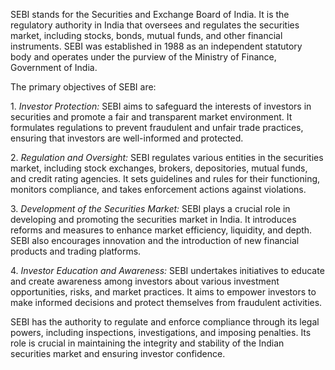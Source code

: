 <p>
SEBI stands for the Securities and Exchange Board of India. It is the regulatory authority in India that oversees and regulates the securities market, including stocks, bonds, mutual funds, and other financial instruments. SEBI was established in 1988 as an independent statutory body and operates under the purview of the Ministry of Finance, Government of India.
</p><p>
The primary objectives of SEBI are:
</p><p>
1. <em class="red">Investor Protection:</em> SEBI aims to safeguard the interests of investors in securities and promote a fair and transparent market environment. It formulates regulations to prevent fraudulent and unfair trade practices, ensuring that investors are well-informed and protected.
</p><p>
2. <em class="red">Regulation and Oversight:</em> SEBI regulates various entities in the securities market, including stock exchanges, brokers, depositories, mutual funds, and credit rating agencies. It sets guidelines and rules for their functioning, monitors compliance, and takes enforcement actions against violations.
</p><p>
3. <em class="red">Development of the Securities Market:</em> SEBI plays a crucial role in developing and promoting the securities market in India. It introduces reforms and measures to enhance market efficiency, liquidity, and depth. SEBI also encourages innovation and the introduction of new financial products and trading platforms.
</p><p>
4. <em class="red">Investor Education and Awareness:</em> SEBI undertakes initiatives to educate and create awareness among investors about various investment opportunities, risks, and market practices. It aims to empower investors to make informed decisions and protect themselves from fraudulent activities.
</p><p>
SEBI has the authority to regulate and enforce compliance through its legal powers, including inspections, investigations, and imposing penalties. Its role is crucial in maintaining the integrity and stability of the Indian securities market and ensuring investor confidence.
</p>